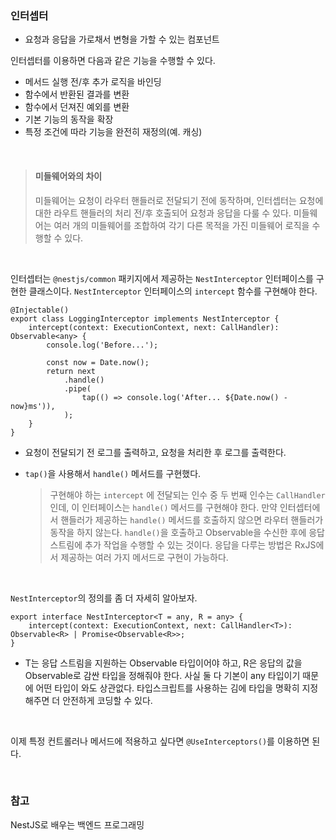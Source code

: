 ### 인터셉터 

- 요청과 응답을 가로채서 변형을 가할 수 있는 컴포넌트 

인터셉터를 이용하면 다음과 같은 기능을 수행할 수 있다.

- 메서드 실행 전/후 추가 로직을 바인딩
- 함수에서 반환된 결과를 변환
- 함수에서 던져진 예외를 변환
- 기본 기능의 동작을 확장
- 특정 조건에 따라 기능을 완전히 재정의(예. 캐싱)

<br>

> #### 미들웨어와의 차이
> 미들웨어는 요청이 라우터 핸들러로 전달되기 전에 동작하며, 인터셉터는 요청에 대한 라우트 핸들러의 처리 전/후 호출되어 요청과 응답을 다룰 수 있다. 
미들웨어는 여러 개의 미들웨어를 조합하여 각기 다른 목적을 가진 미들웨어 로직을 수행할 수 있다. 

<br>

인터셉터는 `@nestjs/common` 패키지에서 제공하는 `NestInterceptor` 인터페이스를 구현한 클래스이다. `NestInterceptor` 인터페이스의 `intercept` 함수를 구현해야 한다. 

```
@Injectable()
export class LoggingInterceptor implements NestInterceptor {
	intercept(context: ExecutionContext, next: CallHandler): Observable<any> {
		console.log('Before...');

		const now = Date.now();
		return next
			.handle()
			.pipe(
				tap(() => console.log('After... ${Date.now() - now}ms')),
			);
	}
}
```

- 요청이 전달되기 전 로그를 출력하고, 요청을 처리한 후 로그를 출력한다. 
- `tap()`을 사용해서 `handle()` 메서드를 구현했다.

	> 구현해야 하는 `intercept` 에 전달되는 인수 중 두 번째 인수는 `CallHandler`인데, 이 인터페이스는 `handle()` 메서드를 구현해야 한다. 
	만약 인터셉터에서 핸들러가 제공하는 `handle()` 메서드를 호출하지 않으면 라우터 핸들러가 동작을 하지 않는다. `handle()`을 호출하고 Observable을 수신한 후에 응답 스트림에 추가 작업을 수행할 수 있는 것이다. 
	응답을 다루는 방법은 RxJS에서 제공하는 여러 가지 메서드로 구현이 가능하다.

<br>

`NestInterceptor`의 정의를 좀 더 자세히 알아보자.

```
export interface NestInterceptor<T = any, R = any> {
	intercept(context: ExecutionContext, next: CallHandler<T>): Observable<R> | Promise<Observable<R>>;
}
```
- T는 응답 스트림을 지원하는 Observable 타입이어야 하고, R은 응답의 값을 Observable로 감싼 타입을 정해줘야 한다. 
	사실 둘 다 기본이 any 타입이기 때문에 어떤 타입이 와도 상관없다. 타입스크립트를 사용하는 김에 타입을 명확히 지정해주면 더 안전하게 코딩할 수 있다. 

<br>

이제 특정 컨트롤러나 메서드에 적용하고 싶다면 `@UseInterceptors()`를 이용하면 된다. 

<br>

### 참고

NestJS로 배우는 백엔드 프로그래밍 
